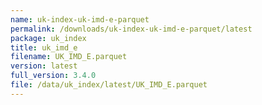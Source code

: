 ```yaml
---
name: uk-index-uk-imd-e-parquet
permalink: /downloads/uk-index-uk-imd-e-parquet/latest
package: uk_index
title: uk_imd_e
filename: UK_IMD_E.parquet
version: latest
full_version: 3.4.0
file: /data/uk_index/latest/UK_IMD_E.parquet
---
```

